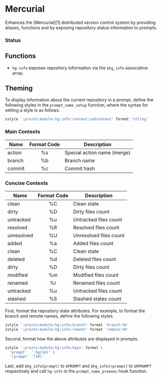 Mercurial
===

Enhances the [Mercurial][1] distributed version control system by providing aliases,
functions and by exposing repository status information to prompts.

### Status

Functions
---------

  - `hg-info` exposes repository information via the `$hg_info` associative
    array.

Theming
-------

To display information about the current repository in a prompt, define the
following styles in the `prompt_name_setup` function, where the syntax for
setting a style is as follows.

```sh
zstyle ':prezto:module:hg:info:context:subcontext' format 'string'
```

### Main Contexts

| Name      | Format Code | Description
| --------- | :---------: | ---------------------------------------------------
| action    |     %s      | Special action name (merge)
| branch    |     %b      | Branch name
| commit    |     %c      | Commit hash

### Concise Contexts

| Name      | Format Code | Description
| --------- | :---------: | ---------------------------------------------------
| clean     |     %C      | Clean state
| dirty     |     %D      | Dirty files count
| untracked |     %u      | Untracked files count
| resolved  |     %R      | Resolved files count
| unresolved|     %U      | Unresolved files count
| added     |     %a      | Added files count
| clean     |     %C      | Clean state
| deleted   |     %d      | Deleted files count
| dirty     |     %D      | Dirty files count
| modified  |     %m      | Modified files count
| renamed   |     %r      | Renamed files count
| untracked |     %u      | Untracked files count
| stashed   |     %S      | Stashed states count


First, format the repository state attributes. For example, to format the branch
and remote names, define the following styles.

```sh
zstyle ':prezto:module:hg:info:branch' format 'branch:%b'
zstyle ':prezto:module:hg:info:remote' format 'remote:%R'
```

Second, format how the above attributes are displayed in prompts.

```sh
zstyle ':prezto:module:hg:info:keys' format \
  'prompt'  ' hg(%b)' \
  'rprompt' '[%R]'
```

Last, add `$hg_info[prompt]` to `$PROMPT` and `$hg_info[rprompt]` to
`$RPROMPT` respectively and call `hg-info` in the `prompt_name_preexec` hook
function.
